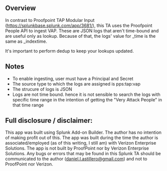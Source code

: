 ## Overview
In contrast to Proofpoint TAP Modular Input (https://splunkbase.splunk.com/app/3681/), this TA uses the Proofpoint People API to ingest VAP. These are JSON logs that aren't time-bound and are useful only as lookup. Because of that, the logs' value for _time is the same as _indextime.

It's important to perform dedup to keep your lookups updated.

## Notes

- To enable ingesting, user must have a Principal and Secret
- The source type to which the logs are assigned is pps:tap:vap
- The strucure of logs is JSON
- Logs are not time bound. hence it is not sensible to search the logs with specific time range in the intention of getting the "Very Attack People" in that time range

## Full disclosure / disclaimer:

This app was built using Splunk Add-on Builder. The author has no intention of making profit out of this. The app was built during the time the author is associated/employed (as of this writing, I still am) with Verizon Enterprise Solutions. The app is not built by ProofPoint nor by Verizon Enterprise Solutions. Any bugs or errors that may be found in this Splunk TA should be communicated to the author (daniel.l.astillero@gmail.com) and not to ProofPoint nor Verizon.